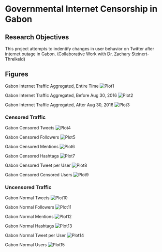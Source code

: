 # Governmental Internet Censorship in Gabon
## Research Objectives 
This project attempts to indentify changes in user behavior on Twitter after internet outage in Gabon. 
(Collaborative Work with Dr. Zachary Steinert-Threlkeld)

## Figures

Gabon Internet Traffic Aggregated, Entire Time
![Plot1](/Figures/Gabon_TrafficAggregated_EntireTime.png)

Gabon Internet Traffic Aggregated, Before Aug 30, 2016
![Plot2](/Figures/Gabon_TrafficAggregated_Before08302016.png)

Gabon Internet Traffic Aggregated, After Aug 30, 2016
![Plot3](/Figures/Gabon_TrafficAggregated_After08302016.png)

### Censored Traffic

Gabon Censored Tweets
![Plot4](/Figures/Gabon_censored_tweets.png)

Gabon Censored Followers
![Plot5](/Figures/Gabon_censored_followers.png)

Gabon Censored Mentions
![Plot6](/Figures/Gabon_censored_mentions.png)

Gabon Censored Hashtags
![Plot7](/Figures/Gabon_censored_hashtags.png)

Gabon Censored Tweet per User
![Plot8](/Figures/Gabon_censored_tweets_per_user.png)

Gabon Censored Censored Users
![Plot9](/Figures/Gabon_censored_users.png)


### Uncensored Traffic

Gabon Normal Tweets
![Plot10](/Figures/Gabon_normal_tweets.png)

Gabon Normal Followers
![Plot11](/Figures/Gabon_normal_followers.png)

Gabon Normal Mentions
![Plot12](/Figures/Gabon_normal_mentions.png)

Gabon Normal Hashtags
![Plot13](/Figures/Gabon_normal_hashtags.png)

Gabon Normal Tweet per User
![Plot14](/Figures/Gabon_normal_tweets_per_user.png)

Gabon Normal Users
![Plot15](/Figures/Gabon_normal_users.png)




